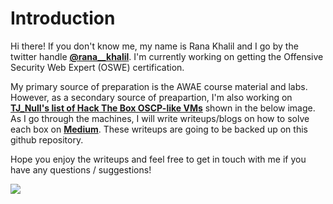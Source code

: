 # Introduction

Hi there! If you don't know me, my name is Rana Khalil and I go by the twitter handle [**@rana\_\_khalil**](https://twitter.com/rana__khalil). I'm currently working on getting the Offensive Security Web Expert \(OSWE\) certification.

My primary source of preparation is the AWAE course material and labs. However, as a secondary source of preapartion, I'm also working on [**TJ\_Null's list of Hack The Box OSCP-like VMs**](https://docs.google.com/spreadsheets/u/1/d/1dwSMIAPIam0PuRBkCiDI88pU3yzrqqHkDtBngUHNCw8/htmlview#) shown in the below image. As I go through the machines, I will write writeups/blogs on how to solve each box on [**Medium**](https://medium.com/@ranakhalil101). These writeups are going to be backed up on this github repository. 

Hope you enjoy the writeups and feel free to get in touch with me if you have any questions / suggestions! 

![](images/boxes.png)